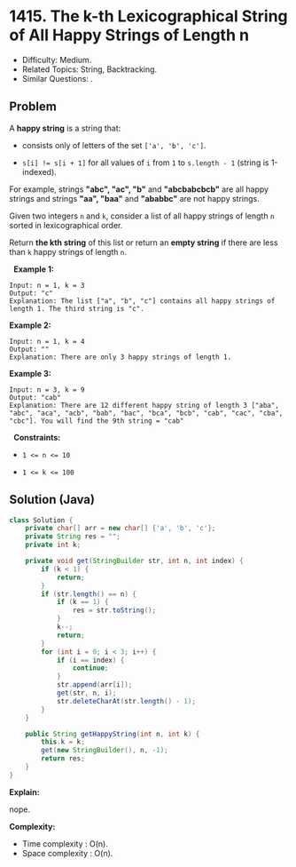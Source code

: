 # 1415. The k-th Lexicographical String of All Happy Strings of Length n

- Difficulty: Medium.
- Related Topics: String, Backtracking.
- Similar Questions: .

## Problem

A **happy string** is a string that:


	
- consists only of letters of the set ```['a', 'b', 'c']```.
	
- ```s[i] != s[i + 1]``` for all values of ```i``` from ```1``` to ```s.length - 1``` (string is 1-indexed).


For example, strings **"abc", "ac", "b"** and **"abcbabcbcb"** are all happy strings and strings **"aa", "baa"** and **"ababbc"** are not happy strings.

Given two integers ```n``` and ```k```, consider a list of all happy strings of length ```n``` sorted in lexicographical order.

Return **the kth string** of this list or return an **empty string** if there are less than ```k``` happy strings of length ```n```.

 
**Example 1:**

```
Input: n = 1, k = 3
Output: "c"
Explanation: The list ["a", "b", "c"] contains all happy strings of length 1. The third string is "c".
```

**Example 2:**

```
Input: n = 1, k = 4
Output: ""
Explanation: There are only 3 happy strings of length 1.
```

**Example 3:**

```
Input: n = 3, k = 9
Output: "cab"
Explanation: There are 12 different happy string of length 3 ["aba", "abc", "aca", "acb", "bab", "bac", "bca", "bcb", "cab", "cac", "cba", "cbc"]. You will find the 9th string = "cab"
```

 
**Constraints:**


	
- ```1 <= n <= 10```
	
- ```1 <= k <= 100```



## Solution (Java)

```java
class Solution {
    private char[] arr = new char[] {'a', 'b', 'c'};
    private String res = "";
    private int k;

    private void get(StringBuilder str, int n, int index) {
        if (k < 1) {
            return;
        }
        if (str.length() == n) {
            if (k == 1) {
                res = str.toString();
            }
            k--;
            return;
        }
        for (int i = 0; i < 3; i++) {
            if (i == index) {
                continue;
            }
            str.append(arr[i]);
            get(str, n, i);
            str.deleteCharAt(str.length() - 1);
        }
    }

    public String getHappyString(int n, int k) {
        this.k = k;
        get(new StringBuilder(), n, -1);
        return res;
    }
}
```

**Explain:**

nope.

**Complexity:**

* Time complexity : O(n).
* Space complexity : O(n).
